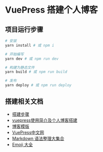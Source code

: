 # VuePress 搭建个人博客

## 项目运行步骤

``` bash
# 安装
yarn install # 或 npm i

# 开始编写
yarn dev # 或 npm run dev

# 构建为静态文件
yarn build # 或 npm run build

# 发布
yarn deploy # 或 npm run deploy
```

## 搭建相关文档

- [搭建步骤](https://segmentfault.com/a/1190000017207205)
- [vuepress使用简介及个人博客搭建](https://blog.csdn.net/xiaoxianer321/article/details/119548202)
- [博客模版](https://vuepress-theme-reco.recoluan.com/)
- [VuePress中文网](https://vuepress.vuejs.org/zh/)
- [Markdown 语法整理大集合](https://www.jianshu.com/p/b03a8d7b1719)
- [Emoji 大全](https://github.com/markdown-it/markdown-it-emoji/blob/master/lib/data/full.json) 
